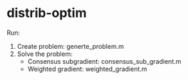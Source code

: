 # distrib-optim

Run:

1. Create problem: generte_problem.m
2. Solve the problem:
    - Consensus subgradient: consensus_sub_gradient.m
    - Weighted gradient: weighted_gradient.m
